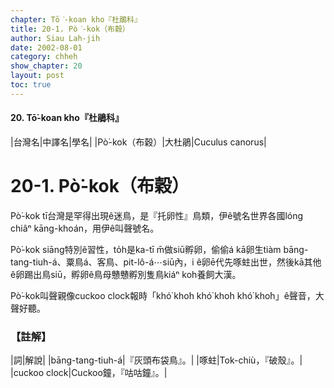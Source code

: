 ```yaml
---
chapter: Tō͘-koan kho『杜鵑科』
title: 20-1. Pò͘-kok（布穀）
author: Siau Lah-jih
date: 2002-08-01
category: chheh
show_chapter: 20
layout: post
toc: true
---
```


#### 20. Tō͘-koan kho『杜鵑科』


|台灣名|中譯名|學名|
|Pò͘-kok（布穀）|大杜鵑|Cuculus canorus|


# 20-1. Pò͘-kok（布穀）


Pò͘-kok tī台灣是罕得出現ê迷鳥，是『托卵性』鳥類，伊ê號名世界各國lóng chiâⁿ kāng-khoán，用伊ê叫聲號名。

Pò͘-kok siāng特別ê習性，to̍h是ka-tī m̄做siū孵卵，偷偷á kā卵生tiàm bāng-tang-tiuh-á、粟鳥á、客鳥、pit-lô-á⋯siū內，i ê卵ē代先啄蛀出世，然後kā其他ê卵踢出鳥siū，孵卵ê鳥母戇戇孵別隻鳥kiáⁿ koh養飼大漢。

Pò͘-kok叫聲親像cuckoo clock報時「khó͘ kho͘h khó͘ kho͘h khó͘ kho͘h」ê聲音，大聲好聽。




### 【註解】

|詞|解說|
|bāng-tang-tiuh-á|『灰頭布袋鳥』。|
|啄蛀|Tok-chiù，『破殼』。|
|cuckoo clock|Cuckoo鐘，『咕咕鐘』。|




